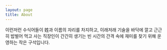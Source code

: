 ```yaml
---
layout: page
title: About
---
```


이런저런 수식어들이 姓과 이름의 자리를 차지하고, 이래저래 기술을 바닥에 깔고 근근히 밥벌어 먹고 사는 직장인이 간간히 생기는 빈 시간의 간격 속에 재미를 찾기 위해 운영하는 작은 구석입니다.